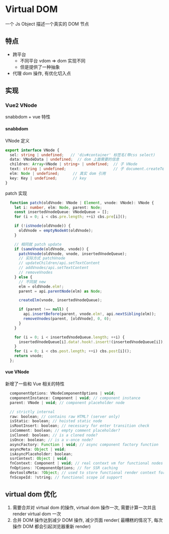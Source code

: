 # Virtual DOM

一个 Js Object 描述一个真实的 DOM 节点

## 特点

- 跨平台
  - 不同平台 vdom => dom 实现不同
  - 但是提供了一种抽象
- 代理 dom 操作, 有优化切入点

## 实现

### Vue2 VNode

snabbdom + vue 特性

#### snabbdom

VNode 定义

```ts
export interface VNode {
  sel: string | undefined;   // 'div#container' 标签名(带css select)
  data: VNodeData | undefined;  // dom 上面需要的信息
  children: Array<VNode | string> | undefined;  // 子 VNode
  text: string | undefined;                     // 子 document.createTextNode()
  elm: Node | undefined;      // 真实 dom 引用
  key: Key | undefined;       // key
}
```

patch 实现

```ts
  function patch(oldVnode: VNode | Element, vnode: VNode): VNode {
    let i: number, elm: Node, parent: Node;
    const insertedVnodeQueue: VNodeQueue = [];
    for (i = 0; i < cbs.pre.length; ++i) cbs.pre[i]();

    if (!isVnode(oldVnode)) {
      oldVnode = emptyNodeAt(oldVnode);
    }

    // 相同就 patch update
    if (sameVnode(oldVnode, vnode)) {
      patchVnode(oldVnode, vnode, insertedVnodeQueue);
      // 实际方式 patchVnode 
      // updateChildren/api.setTextContent
      // addVnodes/api.setTextContent
      // removeVnodes
    } else {
      // 不同就 new
      elm = oldVnode.elm!;
      parent = api.parentNode(elm) as Node;

      createElm(vnode, insertedVnodeQueue);

      if (parent !== null) {
        api.insertBefore(parent, vnode.elm!, api.nextSibling(elm));
        removeVnodes(parent, [oldVnode], 0, 0);
      }
    }

    for (i = 0; i < insertedVnodeQueue.length; ++i) {
      insertedVnodeQueue[i].data!.hook!.insert!(insertedVnodeQueue[i]);
    }
    for (i = 0; i < cbs.post.length; ++i) cbs.post[i]();
    return vnode;
  };
```

#### vue VNode

新增了一些和 Vue 相关的特性

```js
  componentOptions: VNodeComponentOptions | void;
  componentInstance: Component | void; // component instance
  parent: VNode | void; // component placeholder node

  // strictly internal
  raw: boolean; // contains raw HTML? (server only)
  isStatic: boolean; // hoisted static node
  isRootInsert: boolean; // necessary for enter transition check
  isComment: boolean; // empty comment placeholder?
  isCloned: boolean; // is a cloned node?
  isOnce: boolean; // is a v-once node?
  asyncFactory: Function | void; // async component factory function
  asyncMeta: Object | void;
  isAsyncPlaceholder: boolean;
  ssrContext: Object | void;
  fnContext: Component | void; // real context vm for functional nodes
  fnOptions: ?ComponentOptions; // for SSR caching
  devtoolsMeta: ?Object; // used to store functional render context for devtools
  fnScopeId: ?string; // functional scope id support
```



















## virtual dom 优化

1. 需要合并对 virtual dom 的操作, virtual dom 操作一次, 需要计算一次并且 render virtual dom 一次
2. 合并 DOM 操作达到减少 DOM 操作, 减少页面 render( 最糟糕的情况下, 每次操作 DOM 都会引起浏览器重新 render)
